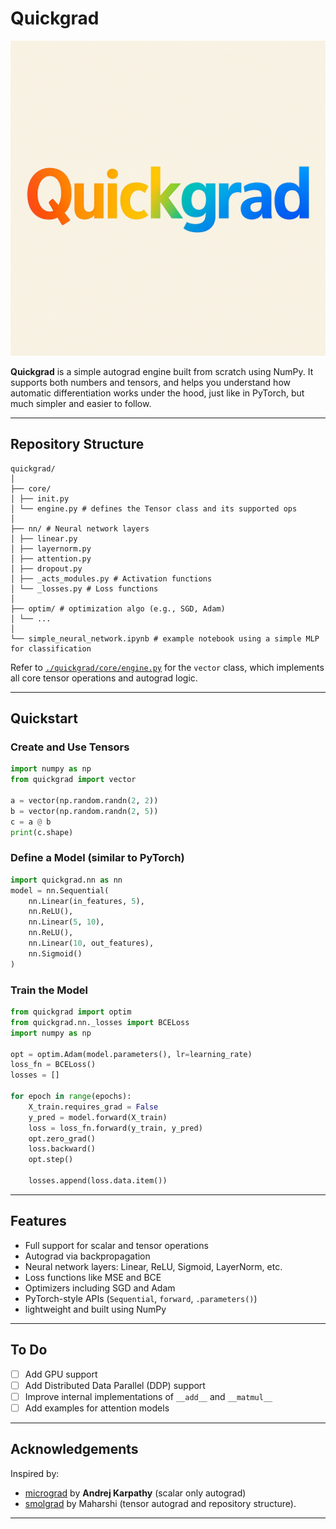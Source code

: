 # Quickgrad

![Quickgrad Logo](./quickgrad.png)

**Quickgrad** is a simple autograd engine built from scratch using NumPy. It supports both numbers and tensors, and helps you understand how automatic differentiation works under the hood, just like in PyTorch, but much simpler and easier to follow.

---

## Repository Structure

``` 
quickgrad/
│
├── core/
│ ├── init.py
│ └── engine.py # defines the Tensor class and its supported ops
│
├── nn/ # Neural network layers
│ ├── linear.py
│ ├── layernorm.py
│ ├── attention.py
│ ├── dropout.py
│ ├── _acts_modules.py # Activation functions
│ └── _losses.py # Loss functions
│
├── optim/ # optimization algo (e.g., SGD, Adam)
│ └── ...
│
└── simple_neural_network.ipynb # example notebook using a simple MLP for classification
``` 

Refer to [`./quickgrad/core/engine.py`](./quickgrad/core/engine.py) for the `vector` class, which implements all core tensor operations and autograd logic.

---

## Quickstart

### Create and Use Tensors

```python
import numpy as np
from quickgrad import vector

a = vector(np.random.randn(2, 2))
b = vector(np.random.randn(2, 5))
c = a @ b
print(c.shape)
```


### Define a Model (similar to PyTorch)

```python
import quickgrad.nn as nn
model = nn.Sequential(
    nn.Linear(in_features, 5),
    nn.ReLU(),
    nn.Linear(5, 10),
    nn.ReLU(),
    nn.Linear(10, out_features),
    nn.Sigmoid()
)
```

### Train the Model

```python
from quickgrad import optim
from quickgrad.nn._losses import BCELoss
import numpy as np

opt = optim.Adam(model.parameters(), lr=learning_rate)
loss_fn = BCELoss()
losses = []

for epoch in range(epochs):
    X_train.requires_grad = False  
    y_pred = model.forward(X_train)
    loss = loss_fn.forward(y_train, y_pred)
    opt.zero_grad()
    loss.backward()
    opt.step()
    
    losses.append(loss.data.item())
```



---

## Features

- Full support for scalar and tensor operations
- Autograd via backpropagation
- Neural network layers: Linear, ReLU, Sigmoid, LayerNorm, etc.
- Loss functions like MSE and BCE
- Optimizers including SGD and Adam
- PyTorch-style APIs (`Sequential`, `forward`, `.parameters()`)
- lightweight and built using NumPy

---

## To Do

- [ ] Add GPU support
- [ ] Add Distributed Data Parallel (DDP) support
- [ ] Improve internal implementations of `__add__` and `__matmul__`
- [ ] Add examples for attention models

---

## Acknowledgements

Inspired by:
- [micrograd](https://github.com/karpathy/micrograd) by **Andrej Karpathy** (scalar only autograd)
- [smolgrad](https://github.com/smolorg/smolgrad) by Maharshi (tensor autograd and repository structure).

---



